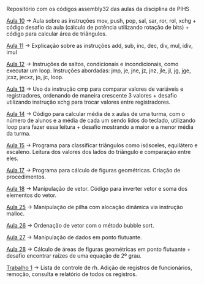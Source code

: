 Repositório com os códigos assembly32 das aulas da disciplina de PIHS

[Aula 10](https://github.com/GustavoBMendes/assembly32-aulas/tree/master/aula10) -> Aula sobre as instruções mov, push, pop, sal, sar, ror, rol, xchg + código desafio da aula (cálculo de potência utilizando rotação de bits) + código para calcular área de triângulos.

[Aula 11](https://github.com/GustavoBMendes/assembly32-aulas/tree/master/aula11) -> Explicação sobre as instruções add, sub, inc, dec, div, mul, idiv, imul

[Aula 12](https://github.com/GustavoBMendes/assembly32-aulas/tree/master/aula12) -> Instruções de saltos, condicionais e incondicionais, como executar um loop. Instruções abordadas: jmp, je, jne, jz, jnz, jle, jl, jg, jge, jcxz, jecxz, jo, jc, loop.

[Aula 13](https://github.com/GustavoBMendes/assembly32-aulas/tree/master/aula13) -> Uso da instrução cmp para comparar valores de variáveis e registradores, ordenando de maneira crescente 3 valores + desafio utilizando instrução xchg para trocar valores entre registradores.

[Aula 14](https://github.com/GustavoBMendes/assembly32-aulas/tree/master/aula14) -> Código para calcular média de x aulas de uma turma, com o número de alunos e a média de cada um sendo lidos do teclado, utilizando loop para fazer essa leitura + desafio mostrando a maior e a menor média da turma.

[Aula 15](https://github.com/GustavoBMendes/assembly32-aulas/tree/master/aula15) -> Programa para classificar triângulos como isósceles, equilátero e escaleno. Leitura dos valores dos lados do triângulo e comparação entre eles.

[Aula 17](https://github.com/GustavoBMendes/assembly32-aulas/tree/master/aula17) -> Programa para cálculo de figuras geométricas. Criação de procedimentos.

[Aula 18](https://github.com/GustavoBMendes/assembly32-aulas/tree/master/aula18) -> Manipulação de vetor. Código para inverter vetor e soma dos elementos do vetor.

[Aula 25](https://github.com/GustavoBMendes/assembly32-aulas/tree/master/aula25) -> Manipulação de pilha com alocação dinâmica via instrução malloc.

[Aula 26](https://github.com/GustavoBMendes/assembly32-aulas/tree/master/aula26) -> Ordenação de vetor com o método bubble sort.

[Aula 27](https://github.com/GustavoBMendes/assembly32-aulas/tree/master/aula27) -> Manipulação de dados em ponto flutuante.

[Aula 28](https://github.com/GustavoBMendes/assembly32-aulas/tree/master/aula28) -> Cálculo de áreas de figuras geométricas em ponto flutuante + desafio encontrar raízes de uma equação de 2º grau.

[Trabalho 1](https://github.com/GustavoBMendes/assembly32-aulas/tree/master/trabalho1) -> Lista de controle de rh. Adição de registros de funcionários, remoção, consulta e relatório de todos os registros.

